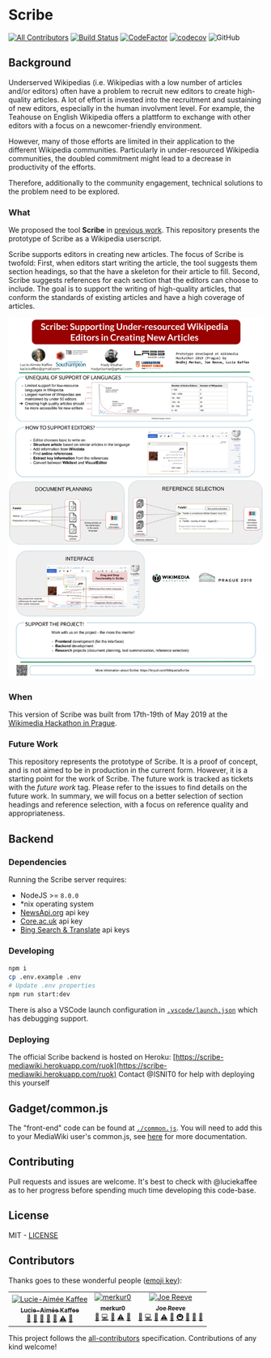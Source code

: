 # Scribe
[![All Contributors](https://img.shields.io/badge/all_contributors-3-orange.svg?style=flat-square)](#contributors)
[![Build Status](https://travis-ci.org/ISNIT0/mediawiki-scribe.svg?branch=master)](https://travis-ci.org/ISNIT0/mediawiki-scribe)
[![CodeFactor](https://www.codefactor.io/repository/github/isnit0/mediawiki-scribe/badge)](https://www.codefactor.io/repository/github/isnit0/mediawiki-scribe)
[![codecov](https://codecov.io/gh/ISNIT0/mediawiki-scribe/branch/master/graph/badge.svg)](https://codecov.io/gh/ISNIT0/mediawiki-scribe)
![GitHub](https://img.shields.io/github/license/isnit0/mediawiki-scribe.svg)

## Background
Underserved Wikipedias (i.e. Wikipedias with a low number of articles and/or editors) often have a problem to recruit new editors to create high-quality articles. A lot of effort is invested into the recruitment and sustaining of new editors, especially in the human involvment level. For example, the Teahouse on English Wikipedia offers a plattform to exchange with other editors with a focus on a newcomer-friendly environment. 

However, many of those efforts are limited in their application to the different Wikipedia communities. Particularly in under-resourced Wikipedia communities, the doubled commitment might lead to a decrease in productivity of the efforts. 

Therefore, additionally to the community engagement, technical solutions to the problem need to be explored. 

### What
We proposed the tool **Scribe** in [previous work](http://tinyurl.com/WikipediaScribe). This repository presents the prototype of Scribe as a Wikipedia userscript.

Scribe supports editors in creating new articles. The focus of Scribe is twofold: First, when editors start writing the article, the tool suggests them section headings, so that the have a skeleton for their article to fill. Second, Scribe suggests references for each section that the editors can choose to include. The goal is to support the writing of high-quality articles, that conform the standards of existing articles and have a high coverage of articles. 

![Poster of the Wikimedia Hackathon, adapted to add participants of the project](https://github.com/ISNIT0/mediawiki-scribe/blob/master/Copy%20of%20Scribe%20Poster%20Wikimedia%20Hackathon.png)

### When
This version of Scribe was built from 17th-19th of May 2019 at the [Wikimedia Hackathon in Prague](https://www.mediawiki.org/wiki/Wikimedia_Hackathon_2019).

### Future Work
This repository represents the prototype of Scribe. It is a proof of concept, and is not aimed to be in production in the current form. However, it is a starting point for the work of Scribe. 
The future work is tracked as tickets with the *future work* tag. Please refer to the issues to find details on the future work. 
In summary, we will focus on a better selection of section headings and reference selection, with a focus on reference quality and appropriateness. 

## Backend

### Dependencies
Running the Scribe server requires:
- NodeJS >= `8.0.0`
- *nix operating system
- [NewsApi.org](https://newsapi.org/) api key
- [Core.ac.uk](https://core.ac.uk/) api key
- [Bing Search & Translate](https://portal.azure.com/#home) api keys

### Developing
```bash
npm i
cp .env.example .env
# Update .env properties
npm run start:dev
```
There is also a VSCode launch configuration in [`.vscode/launch.json`](.vscode/launch.json) which has debugging support.

### Deploying
The official Scribe backend is hosted on Heroku: [https://scribe-mediawiki.herokuapp.com/ruok](https://scribe-mediawiki.herokuapp.com/ruok)
Contact @ISNIT0 for help with deploying this yourself

## Gadget/common.js
The "front-end" code can be found at [`./common.js`](./common.js). You will need to add this to your MediaWiki user's common.js, see [here](https://www.mediawiki.org/wiki/Manual:Interface/JavaScript) for more documentation.

## Contributing
Pull requests and issues are welcome. It's best to check with @luciekaffee as to her progress before spending much time developing this code-base.

## License
MIT - [LICENSE](./LICENSE)

## Contributors

Thanks goes to these wonderful people ([emoji key](https://allcontributors.org/docs/en/emoji-key)):

<!-- ALL-CONTRIBUTORS-LIST:START - Do not remove or modify this section -->
<!-- prettier-ignore -->
<table><tr><td align="center"><a href="https://github.com/luciekaffee"><img src="https://avatars0.githubusercontent.com/u/28153924?v=4" width="100px;" alt="Lucie-Aimée Kaffee"/><br /><sub><b>Lucie-Aimée Kaffee</b></sub></a><br /><a href="#question-luciekaffee" title="Answering Questions">💬</a> <a href="#blog-luciekaffee" title="Blogposts">📝</a> <a href="https://github.com/ISNIT0/mediawiki-scribe/commits?author=luciekaffee" title="Documentation">📖</a> <a href="#ideas-luciekaffee" title="Ideas, Planning, & Feedback">🤔</a> <a href="#projectManagement-luciekaffee" title="Project Management">📆</a> <a href="https://github.com/ISNIT0/mediawiki-scribe/commits?author=luciekaffee" title="Tests">⚠️</a> <a href="#talk-luciekaffee" title="Talks">📢</a></td><td align="center"><a href="https://github.com/merkur0"><img src="https://avatars3.githubusercontent.com/u/19146450?v=4" width="100px;" alt="merkur0"/><br /><sub><b>merkur0</b></sub></a><br /><a href="https://github.com/ISNIT0/mediawiki-scribe/issues?q=author%3Amerkur0" title="Bug reports">🐛</a> <a href="https://github.com/ISNIT0/mediawiki-scribe/commits?author=merkur0" title="Code">💻</a> <a href="#ideas-merkur0" title="Ideas, Planning, & Feedback">🤔</a> <a href="https://github.com/ISNIT0/mediawiki-scribe/commits?author=merkur0" title="Tests">⚠️</a> <a href="#review-merkur0" title="Reviewed Pull Requests">👀</a></td><td align="center"><a href="https://simmsreeve.com"><img src="https://avatars3.githubusercontent.com/u/5173131?v=4" width="100px;" alt="Joe Reeve"/><br /><sub><b>Joe Reeve</b></sub></a><br /><a href="https://github.com/ISNIT0/mediawiki-scribe/issues?q=author%3AISNIT0" title="Bug reports">🐛</a> <a href="https://github.com/ISNIT0/mediawiki-scribe/commits?author=ISNIT0" title="Code">💻</a> <a href="#ideas-ISNIT0" title="Ideas, Planning, & Feedback">🤔</a> <a href="https://github.com/ISNIT0/mediawiki-scribe/commits?author=ISNIT0" title="Tests">⚠️</a> <a href="#review-ISNIT0" title="Reviewed Pull Requests">👀</a> <a href="#infra-ISNIT0" title="Infrastructure (Hosting, Build-Tools, etc)">🚇</a> <a href="#tool-ISNIT0" title="Tools">🔧</a> <a href="https://github.com/ISNIT0/mediawiki-scribe/commits?author=ISNIT0" title="Documentation">📖</a> <a href="#question-ISNIT0" title="Answering Questions">💬</a></td></tr></table>

<!-- ALL-CONTRIBUTORS-LIST:END -->

This project follows the [all-contributors](https://github.com/all-contributors/all-contributors) specification. Contributions of any kind welcome!

